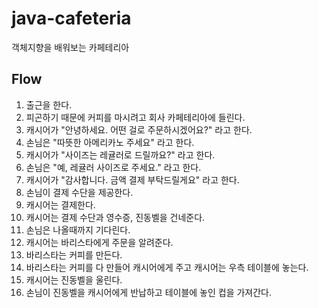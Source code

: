 # java-cafeteria
객체지향을 배워보는 카페테리아

## Flow

1. 출근을 한다.
2. 피곤하기 때문에 커피를 마시려고 회사 카페테리아에 들린다.
3. 캐시어가 "안녕하세요. 어떤 걸로 주문하시겠어요?" 라고 한다.
4. 손님은 "따뜻한 아메리카노 주세요" 라고 한다.
5. 캐시어가 "사이즈는 레귤러로 드릴까요?" 라고 한다.
6. 손님은 "예, 레귤러 사이즈로 주세요." 라고 한다.
7. 캐시어가 "감사합니다. 금액 결제 부탁드릴게요" 라고 한다.
8. 손님이 결제 수단을 제공한다.
9. 캐시어는 결제한다.
10. 캐시어는 결제 수단과 영수증, 진동벨을 건네준다.
11. 손님은 나올때까지 기다린다.
12. 캐시어는 바리스타에게 주문을 알려준다.
13. 바리스타는 커피를 만든다.
14. 바리스타는 커피를 다 만들어 캐시어에게 주고 캐시어는 우측 테이블에 놓는다.
15. 캐시어는 진동벨을 울린다.
16. 손님이 진동벨을 캐시어에게 반납하고 테이블에 놓인 컵을 가져간다.

